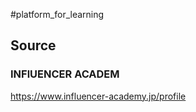 #platform_for_learning

## Source
### INFlUENCER ACADEM
https://www.influencer-academy.jp/profile


